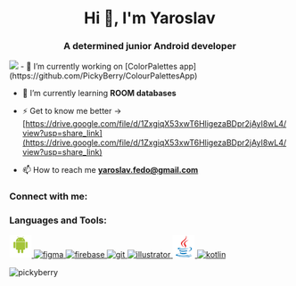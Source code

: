 <h1 align="center">Hi 👋, I'm Yaroslav</h1>
<h3 align="center">A determined junior Android developer</h3>
<img src="https://user-images.githubusercontent.com/92033502/214927757-b9924b03-4bca-4042-833b-97950c7ae8e4.png">
- 🔭 I’m currently working on [ColorPalettes app](https://github.com/PickyBerry/ColourPalettesApp)

- 🌱 I’m currently learning **ROOM databases**

- ⚡ Get to know me better -> [https://drive.google.com/file/d/1ZxgiqX53xwT6HligezaBDpr2jAyI8wL4/view?usp=share_link](https://drive.google.com/file/d/1ZxgiqX53xwT6HligezaBDpr2jAyI8wL4/view?usp=share_link)

- 📫 How to reach me **yaroslav.fedo@gmail.com**

<h3 align="left">Connect with me:</h3>
<p align="left">
</p>

<h3 align="left">Languages and Tools:</h3>
<p align="left"> <a href="https://developer.android.com" target="_blank" rel="noreferrer"> <img src="https://raw.githubusercontent.com/devicons/devicon/master/icons/android/android-original-wordmark.svg" alt="android" width="40" height="40"/> </a> <a href="https://www.figma.com/" target="_blank" rel="noreferrer"> <img src="https://www.vectorlogo.zone/logos/figma/figma-icon.svg" alt="figma" width="40" height="40"/> </a> <a href="https://firebase.google.com/" target="_blank" rel="noreferrer"> <img src="https://www.vectorlogo.zone/logos/firebase/firebase-icon.svg" alt="firebase" width="40" height="40"/> </a> <a href="https://git-scm.com/" target="_blank" rel="noreferrer"> <img src="https://www.vectorlogo.zone/logos/git-scm/git-scm-icon.svg" alt="git" width="40" height="40"/> </a> <a href="https://www.adobe.com/in/products/illustrator.html" target="_blank" rel="noreferrer"> <img src="https://www.vectorlogo.zone/logos/adobe_illustrator/adobe_illustrator-icon.svg" alt="illustrator" width="40" height="40"/> </a> <a href="https://www.java.com" target="_blank" rel="noreferrer"> <img src="https://raw.githubusercontent.com/devicons/devicon/master/icons/java/java-original.svg" alt="java" width="40" height="40"/> </a> <a href="https://kotlinlang.org" target="_blank" rel="noreferrer"> <img src="https://www.vectorlogo.zone/logos/kotlinlang/kotlinlang-icon.svg" alt="kotlin" width="40" height="40"/> </a> </p>

<p><img align="center" src="https://github-readme-stats.vercel.app/api/top-langs?username=pickyberry&show_icons=true&locale=en&layout=compact" alt="pickyberry" /></p>
